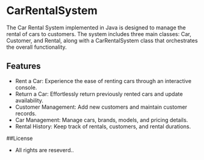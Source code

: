 # CarRentalSystem
The Car Rental System implemented in Java is designed to manage the rental of cars to customers. The system includes three main classes: Car, Customer, and Rental, along with a CarRentalSystem class that orchestrates the overall functionality.

## Features

- Rent a Car: Experience the ease of renting cars through an interactive console.
- Return a Car: Effortlessly return previously rented cars and update availability.
- Customer Management: Add new customers and maintain customer records.
- Car Management: Manage cars, brands, models, and pricing details.
- Rental History: Keep track of rentals, customers, and rental durations.

##License
- All rights are reseverd..
